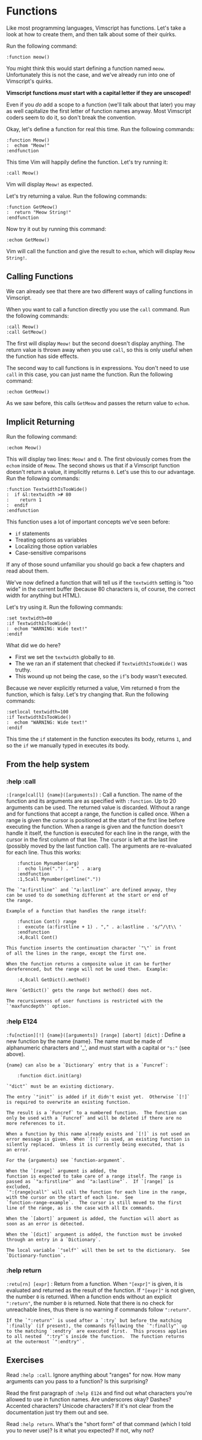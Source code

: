Functions
=========

Like most programming languages, Vimscript has functions.  Let's take a
look at how to create them, and then talk about some of their quirks.

Run the following command:

    :function meow()

You might think this would start defining a function named `meow`.
Unfortunately this is not the case, and we've already run into one of
Vimscript's quirks.

**Vimscript functions *must* start with a capital letter if they are
unscoped!**

Even if you *do* add a scope to a function (we'll talk about that later)
you may as well capitalize the first letter of function names anyway.
Most Vimscript coders seem to do it, so don't break the convention.

Okay, let's define a function for real this time.  Run the following
commands:

    :function Meow()
    :  echom "Meow!"
    :endfunction

This time Vim will happily define the function.  Let's try running it:

    :call Meow()

Vim will display `Meow!` as expected.

Let's try returning a value.  Run the following commands:

    :function GetMeow()
    :  return "Meow String!"
    :endfunction

Now try it out by running this command:

    :echom GetMeow()

Vim will call the function and give the result to `echom`, which will
display `Meow String!`.

Calling Functions
-----------------

We can already see that there are two different ways of calling
functions in Vimscript.

When you want to call a function directly you use the `call` command.
Run the following commands:

    :call Meow()
    :call GetMeow()

The first will display `Meow!` but the second doesn't display anything.
The return value is thrown away when you use `call`, so this is only
useful when the function has side effects.

The second way to call functions is in expressions.  You don't need to
use `call` in this case, you can just name the function.  Run the
following command:

    :echom GetMeow()

As we saw before, this calls `GetMeow` and passes the return value to
`echom`.

Implicit Returning
------------------

Run the following command:

    :echom Meow()

This will display two lines: `Meow!` and `0`.  The first obviously comes
from the `echom` inside of `Meow`.  The second shows us that if a
Vimscript function doesn't return a value, it implicitly returns `0`.
Let's use this to our advantage.  Run the following commands:

    :function TextwidthIsTooWide()
    :  if &l:textwidth ># 80
    :    return 1
    :  endif
    :endfunction

This function uses a lot of important concepts we've seen before:

* `if` statements
* Treating options as variables
* Localizing those option variables
* Case-sensitive comparisons

If any of those sound unfamiliar you should go back a few chapters and
read about them.

We've now defined a function that will tell us if the `textwidth`
setting is "too wide" in the current buffer (because 80 characters is,
of course, the correct width for anything but HTML).

Let's try using it.  Run the following commands:

    :set textwidth=80
    :if TextwidthIsTooWide()
    :  echom "WARNING: Wide text!"
    :endif

What did we do here?

* First we set the `textwidth` globally to `80`.
* The we ran an if statement that checked if `TextwidthIsTooWide()` was
  truthy.
* This wound up not being the case, so the `if`'s body wasn't executed.

Because we never explicitly returned a value, Vim returned `0` from the
function, which is falsy.  Let's try changing that.  Run the following
commands:

    :setlocal textwidth=100
    :if TextwidthIsTooWide()
    :  echom "WARNING: Wide text!"
    :endif

This time the `if` statement in the function executes its body, returns
`1`, and so the `if` we manually typed in executes *its* body.

From the help system
--------------------

### :help :call

`:[range]cal[l] {name}([arguments])`
:   Call a function.  The name of the function and its arguments
    are as specified with `:function`.  Up to 20 arguments can be used.
    The returned value is discarded.  Without a range and for functions
    that accept a range, the function is called once.  When a range is
    given the cursor is positioned at the start of the first line before
    executing the function.  When a range is given and the function
    doesn't handle it itself, the function is executed for each line in
    the range, with the cursor in the first column of that line.  The
    cursor is left at the last line (possibly moved by the last function
    call).    The arguments are re-evaluated for each line.  Thus this
    works:
    
        :function Mynumber(arg)
        :  echo line(".") . " " . a:arg
        :endfunction
        :1,5call Mynumber(getline("."))
        
    The `"a:firstline"` and `"a:lastline"` are defined anyway, they
    can be used to do something different at the start or end of
    the range.

    Example of a function that handles the range itself:

        :function Cont() range
        :  execute (a:firstline + 1) . "," . a:lastline . 's/^/\t\\ '
        :endfunction
        :4,8call Cont()

    This function inserts the continuation character `"\"` in front
    of all the lines in the range, except the first one.

    When the function returns a composite value it can be further
    dereferenced, but the range will not be used then.  Example:

        :4,8call GetDict().method()

    Here `GetDict()` gets the range but method() does not.

    The recursiveness of user functions is restricted with the
    `'maxfuncdepth'` option.

### :help E124

`:fu[nction][!] {name}([arguments]) [range] [abort] [dict]`
:   Define a new function by the name {name}.  The name
    must be made of alphanumeric characters and '_', and must start with
    a capital or `"s:"` (see above).
    
    {name} can also be a `Dictionary` entry that is a `Funcref`:
    
        :function dict.init(arg)
        
    `"dict"` must be an existing dictionary.
    
    The entry `"init"` is added if it didn't exist yet.  Otherwise `[!]`
    is required to overwrite an existing function.
    
    The result is a `Funcref` to a numbered function.  The function can
    only be used with a `Funcref` and will be deleted if there are no
    more references to it.
    
    When a function by this name already exists and `[!]` is not used an
    error message is given.  When `[!]` is used, an existing function is
    silently replaced.  Unless it is currently being executed, that is
    an error.

    For the {arguments} see `function-argument`.

    When the `[range]` argument is added, the
    function is expected to take care of a range itself. The range is
    passed as `"a:firstline"` and `"a:lastline"`.  If `[range]` is excluded,
    `":{range}call"` will call the function for each line in the range,
    with the cursor on the start of each line.  See
    `function-range-example`.  The cursor is still moved to the first
    line of the range, as is the case with all Ex commands.

    When the `[abort]` argument is added, the function will abort as
    soon as an error is detected.

    When the `[dict]` argument is added, the function must be invoked
    through an entry in a `Dictionary`.

    The local variable `"self"` will then be set to the dictionary.  See
    `Dictionary-function`.

### :help return

`:retu[rn] [expr]`
:   Return from a function.  When `"[expr]"` is given, it is
    evaluated and returned as the result of the function.  If `"[expr]"`
    is not given, the number `0` is returned.  When a function ends
    without an explicit `":return"`, the number `0` is returned.  Note
    that there is no check for unreachable lines, thus there is no
    warning if commands follow `":return"`.

    If the `":return"` is used after a `:try` but before the matching
    `:finally` (if present), the commands following the `":finally"` up
    to the matching `:endtry` are executed first.  This process applies
    to all nested `":try"`s inside the function.  The function returns
    at the outermost `":endtry"`.

Exercises
---------

Read `:help :call`.  Ignore anything about "ranges" for now.  How many
arguments can you pass to a function?  Is this surprising?

Read the first paragraph of `:help E124` and find out what characters
you're allowed to use in function names.  Are underscores okay?  Dashes?
Accented characters?  Unicode characters?  If it's not clear from the
documentation just try them out and see.

Read `:help return`.  What's the "short form" of that command (which I
told you to never use)?  Is it what you expected?  If not, why not?
